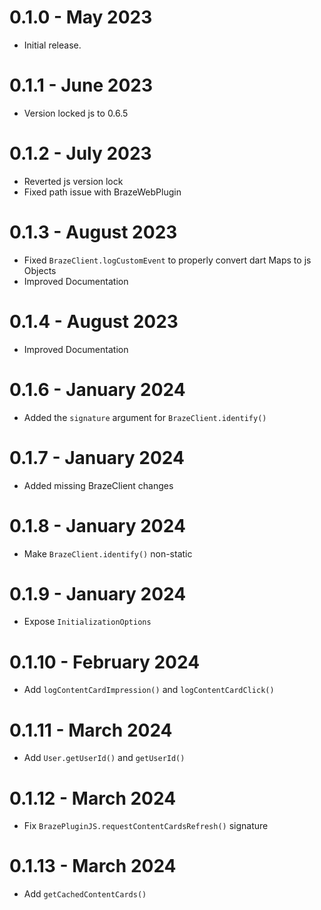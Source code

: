 # 0.1.0 - May 2023

- Initial release.

# 0.1.1 - June 2023

- Version locked js to 0.6.5

# 0.1.2 - July 2023

- Reverted js version lock
- Fixed path issue with BrazeWebPlugin

# 0.1.3 - August 2023

- Fixed `BrazeClient.logCustomEvent` to properly convert dart Maps to js Objects
- Improved Documentation

# 0.1.4 - August 2023

- Improved Documentation

# 0.1.6 - January 2024

- Added the `signature` argument for `BrazeClient.identify()`

# 0.1.7 - January 2024

- Added missing BrazeClient changes

# 0.1.8 - January 2024

- Make `BrazeClient.identify()` non-static

# 0.1.9 - January 2024

- Expose `InitializationOptions`

# 0.1.10 - February 2024

- Add `logContentCardImpression()` and `logContentCardClick()`

# 0.1.11 - March 2024

- Add `User.getUserId()` and `getUserId()`

# 0.1.12 - March 2024

- Fix `BrazePluginJS.requestContentCardsRefresh()` signature

# 0.1.13 - March 2024

- Add `getCachedContentCards()`

